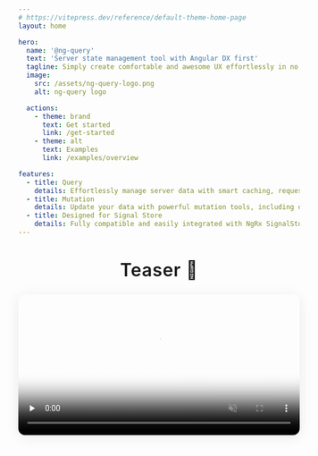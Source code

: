 ```yaml
---
# https://vitepress.dev/reference/default-theme-home-page
layout: home

hero:
  name: '@ng-query'
  text: 'Server state management tool with Angular DX first'
  tagline: Simply create comfortable and awesome UX effortlessly in no time, that can be adapted to all of your needs
  image:
    src: /assets/ng-query-logo.png
    alt: ng-query logo

  actions:
    - theme: brand
      text: Get started
      link: /get-started
    - theme: alt
      text: Examples
      link: /examples/overview

features:
  - title: Query
    details: Effortlessly manage server data with smart caching, request status tracking, and global queries for a seamless user experience.
  - title: Mutation
    details: Update your data with powerful mutation tools, including optimistic updates and automatic state synchronization for instant feedback.
  - title: Designed for Signal Store
    details: Fully compatible and easily integrated with NgRx SignalStore, providing type safety, autocompletion, and high performance.
---
```


<div class="demo-section">
  <h2 class="demo-title">Teaser 🎥</h2>
  <video controls muted loop width="800" preload="none" poster="/assets/ng-query-v1.jpg" loading="lazy" class="demo-video">
    <source src="/assets/ng-query-v1.mp4" type="video/mp4" />
    Your browser does not support the video tag.
  </video>
</div>

<style>
@media (min-width: 600px) {
  .demo-section {
    display: flex;
    flex-direction: column;
    align-items: center;
    margin-top: 2.5rem;
    margin-bottom: 2.5rem;
  }
  .demo-title {
    margin-bottom: 1.5rem;
    margin-top: 0;
    font-size: 2rem;
    font-weight: 600;
    letter-spacing: 0.02em;
  }
  .demo-video {
    border-radius: 12px;
    box-shadow: 0 4px 24px rgba(0,0,0,0.08);
    max-width: 800px;
    width: 100%;
    margin-bottom: 0.5rem;
  }
}
</style>
